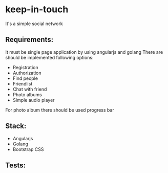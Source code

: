 # keep-in-touch
It's a simple social network


Requirements:
-------------

It must be single page application by using angularjs and golang
There are should be implemented following options:
* Registration
* Authorization
* Find people
* Friendlist
* Chat with friend
* Photo albums
* Simple audio player


For photo album there should be used progress bar

Stack:
-----

* Angularjs
* Golang
* Bootstrap CSS
 

Tests:
-----
